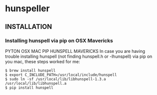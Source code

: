 # hunspeller

## INSTALLATION

### Installing hunspell via pip on OSX Mavericks

PYTON OSX MAC PIP HUNSPELL MAVERICKS
In case you are having trouble installing hunspell (not finding hunspell.h or -lhunspell) via pip on you mac, these steps worked for me:

```
$ brew install hunspell
$ export C_INCLUDE_PATH=/usr/local/include/hunspell
$ sudo ln -sf /usr/local/lib/libhunspell-1.3.a /usr/local/lib/libhunspell.a
$ pip install hunspell
```

